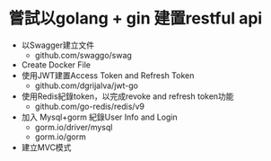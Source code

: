 #  嘗試以golang + gin 建置restful api
* 以Swagger建立文件
    * github.com/swaggo/swag
* Create Docker File
* 使用JWT建置Access Token and Refresh Token
    * github.com/dgrijalva/jwt-go
* 使用Redis紀錄token，以完成revoke and refresh token功能
    * github.com/go-redis/redis/v9
* 加入 Mysql+gorm 紀錄User Info and Login
    * gorm.io/driver/mysql
	* gorm.io/gorm
* 建立MVC模式
